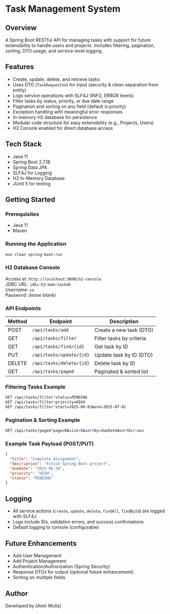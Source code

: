 # Task Management System

## Overview
A Spring Boot RESTful API for managing tasks with support for future extensibility to handle users and projects. Includes filtering, pagination, sorting, DTO usage, and service-level logging.

## Features
- Create, update, delete, and retrieve tasks
- Uses DTO (`TaskRequestVo`) for input (security & clean separation from entity)
- Logs service operations with SLF4J (INFO, ERROR levels)
- Filter tasks by status, priority, or due date range
- Pagination and sorting on any field (default is priority)
- Exception handling with meaningful error responses
- In-memory H2 database for persistence
- Modular code structure for easy extensibility (e.g., Projects, Users)
- H2 Console enabled for direct database access

## Tech Stack
- Java 11
- Spring Boot 2.7.18
- Spring Data JPA
- SLF4J for Logging
- H2 In-Memory Database
- JUnit 5 for testing

## Getting Started

### Prerequisites
- Java 11
- Maven

### Running the Application

```bash
mvn clean spring-boot:run
```

### H2 Database Console
Access at: `http://localhost:9090/h2-console`  
JDBC URL: `jdbc:h2:mem:taskdb`  
Username: `sa`  
Password: *(leave blank)*

### API Endpoints

| Method | Endpoint         | Description            |
|--------|------------------|------------------------|
| POST   | `/api/tasks/add` | Create a new task (DTO)|
| GET    | `/api/tasks/filter` | Filter tasks by criteria |
| GET    | `/api/tasks/find/{id}` | Get task by ID         |
| PUT    | `/api/tasks/update/{id}` | Update task by ID (DTO) |
| DELETE | `/api/tasks/delete/{id}` | Delete task by ID      |
| GET    | `/api/tasks/paged` | Paginated & sorted list |

### Filtering Tasks Example

```bash
GET /api/tasks/filter?status=PENDING
GET /api/tasks/filter?priority=HIGH
GET /api/tasks/filter?start=2025-06-01&end=2025-07-01
```

### Pagination & Sorting Example

```bash
GET /api/tasks/paged?page=0&size=5&sortBy=dueDate&sortDir=asc
```

### Example Task Payload (POST/PUT)

```json
{
  "title": "Complete Assignment",
  "description": "Finish Spring Boot project",
  "dueDate": "2025-06-30",
  "priority": "HIGH",
  "status": "PENDING"
}
```

## Logging
- All service actions (`create`, `update`, `delete`, `findAll`, `findById`) are logged with SLF4J
- Logs include IDs, validation errors, and success confirmations
- Default logging to console (configurable)

## Future Enhancements
- Add User Management
- Add Project Management
- Authentication/Authorization (Spring Security)
- Response DTOs for output (optional future enhancement)
- Sorting on multiple fields

## Author
Developed by [Amir Mulla]